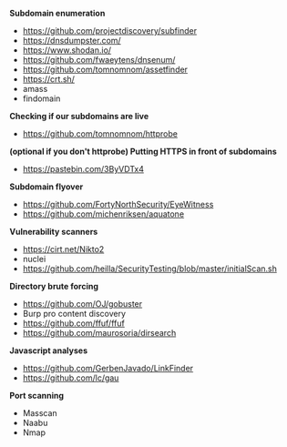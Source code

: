 **Subdomain enumeration**
- https://github.com/projectdiscovery/subfinder 
- https://dnsdumpster.com/
- https://www.shodan.io/
- https://github.com/fwaeytens/dnsenum/
- https://github.com/tomnomnom/assetfinder
- https://crt.sh/
- amass
- findomain

**Checking if our subdomains are live**
- https://github.com/tomnomnom/httprobe

**(optional if you don't httprobe) Putting HTTPS in front of subdomains**
- https://pastebin.com/3ByVDTx4

**Subdomain flyover**
- https://github.com/FortyNorthSecurity/EyeWitness
- https://github.com/michenriksen/aquatone

**Vulnerability scanners**
- https://cirt.net/Nikto2
- nuclei
- https://github.com/heilla/SecurityTesting/blob/master/initialScan.sh

**Directory brute forcing**
- https://github.com/OJ/gobuster
- Burp pro content discovery
- https://github.com/ffuf/ffuf
- https://github.com/maurosoria/dirsearch

**Javascript analyses**
- https://github.com/GerbenJavado/LinkFinder
- https://github.com/lc/gau

**Port scanning**
- Masscan
- Naabu
- Nmap
